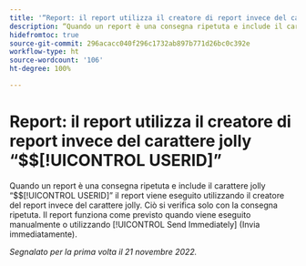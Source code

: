 ```yaml
---
title: '“Report: il report utilizza il creatore di report invece del carattere jolly $$USERID”'
description: “Quando un report è una consegna ripetuta e include il carattere jolly $$USERID, il report viene eseguito utilizzando il creatore del report invece del carattere jolly. Ciò si verifica solo con la consegna ripetuta. Il report funziona come previsto quando viene eseguito manualmente o utilizzando Send Immediately (Invia immediatamente)”.
hidefromtoc: true
source-git-commit: 296acacc040f296c1732ab897b771d26bc0c392e
workflow-type: ht
source-wordcount: '106'
ht-degree: 100%

---
```



# Report: il report utilizza il creatore di report invece del carattere jolly “$$[!UICONTROL USERID]”

Quando un report è una consegna ripetuta e include il carattere jolly “$$[!UICONTROL USERID]” il report viene eseguito utilizzando il creatore del report invece del carattere jolly. Ciò si verifica solo con la consegna ripetuta. Il report funziona come previsto quando viene eseguito manualmente o utilizzando [!UICONTROL Send Immediately] (Invia immediatamente).

_Segnalato per la prima volta il 21 novembre 2022._

